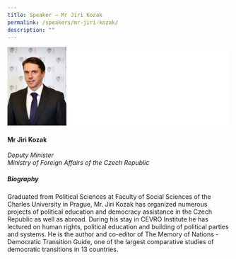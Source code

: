 ```yaml
---
title: Speaker – Mr Jiri Kozak
permalink: /speakers/mr-jiri-kozak/
description: ""
---
```

![](/images/2023%20Speakers/jiri%20kozak.png)

#### **Mr Jiri Kozak**

*Deputy Minister <br>
Ministry of Foreign Affairs of the Czech Republic*


##### **Biography**
Graduated from Political Sciences at Faculty of Social Sciences of the Charles University in Prague, Mr. Jiri Kozak has organized numerous projects of political education and democracy assistance in the Czech Republic as well as abroad. During his stay in CEVRO Institute he has lectured on human rights, political education and building of political parties and systems. He is the author and co-editor of The Memory of Nations - Democratic Transition Guide, one of the largest comparative studies of democratic transitions in 13 countries.